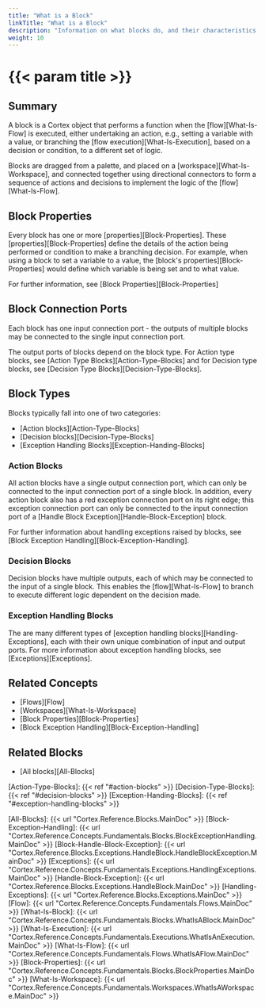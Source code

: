 ```yaml
---
title: "What is a Block"
linkTitle: "What is a Block"
description: "Information on what blocks do, and their characteristics."
weight: 10
---
```


# {{< param title >}}

## Summary

A block is a Cortex object that performs a function when the [flow][What-Is-Flow] is executed, either undertaking an action, e.g., setting a variable with a value, or branching the [flow execution][What-Is-Execution], based on a decision or condition, to a different set of logic.

Blocks are dragged from a palette, and placed on a [workspace][What-Is-Workspace], and connected together using directional connectors to form a sequence of actions and decisions to implement the logic of the [flow][What-Is-Flow].

## Block Properties

Every block has one or more [properties][Block-Properties]. These [properties][Block-Properties] define the details of the action being performed or condition to make a branching decision. For example, when using a block to set a variable to a value, the [block's properties][Block-Properties] would define which variable is being set and to what value.

For further information, see [Block Properties][Block-Properties]

## Block Connection Ports

Each block has one input connection port - the outputs of multiple blocks may be connected to the single input connection port.

The output ports of blocks depend on the block type. For Action type blocks, see [Action Type Blocks][Action-Type-Blocks] and for Decision type blocks, see [Decision Type Blocks][Decision-Type-Blocks].

## Block Types

Blocks typically fall into one of two categories:

- [Action blocks][Action-Type-Blocks]
- [Decision blocks][Decision-Type-Blocks]
- [Exception Handling Blocks][Exception-Handing-Blocks]

### Action Blocks

All action blocks have a single output connection port, which can only be connected to the input connection port of a single block. In addition, every action block also has a red exception connection port on its right edge; this exception connection port can only be connected to the input connection port of a [Handle Block Exception][Handle-Block-Exception] block.

For further information about handling exceptions raised by blocks, see [Block Exception Handling][Block-Exception-Handling].

### Decision Blocks

Decision blocks have multiple outputs, each of which may be connected to the input of a single block. This enables the [flow][What-Is-Flow] to branch to execute different logic dependent on the decision made.

### Exception Handling Blocks

The are many different types of [exception handling blocks][Handling-Exceptions], each with their own unique combination of input and output ports. For more information about exception handling blocks, see [Exceptions][Exceptions].

## Related Concepts

- [Flows][Flow]
- [Workspaces][What-Is-Workspace]
- [Block Properties][Block-Properties]
- [Block Exception Handling][Block-Exception-Handling]

## Related Blocks

- [All blocks][All-Blocks]

[Action-Type-Blocks]: {{< ref "#action-blocks" >}}
[Decision-Type-Blocks]: {{< ref "#decision-blocks" >}}
[Exception-Handing-Blocks]: {{< ref "#exception-handling-blocks" >}}

[All-Blocks]: {{< url "Cortex.Reference.Blocks.MainDoc" >}}
[Block-Exception-Handling]: {{< url "Cortex.Reference.Concepts.Fundamentals.Blocks.BlockExceptionHandling.MainDoc" >}}
[Block-Handle-Block-Exception]: {{< url "Cortex.Reference.Blocks.Exceptions.HandleBlock.HandleBlockException.MainDoc" >}}
[Exceptions]: {{< url "Cortex.Reference.Concepts.Fundamentals.Exceptions.HandlingExceptions.MainDoc" >}}
[Handle-Block-Exception]: {{< url "Cortex.Reference.Blocks.Exceptions.HandleBlock.MainDoc" >}}
[Handling-Exceptions]: {{< url "Cortex.Reference.Blocks.Exceptions.MainDoc" >}}
[Flow]: {{< url "Cortex.Reference.Concepts.Fundamentals.Flows.MainDoc" >}}
[What-Is-Block]: {{< url "Cortex.Reference.Concepts.Fundamentals.Blocks.WhatIsABlock.MainDoc" >}}
[What-Is-Execution]: {{< url "Cortex.Reference.Concepts.Fundamentals.Executions.WhatIsAnExecution.MainDoc" >}}
[What-Is-Flow]: {{< url "Cortex.Reference.Concepts.Fundamentals.Flows.WhatIsAFlow.MainDoc" >}}
[Block-Properties]: {{< url "Cortex.Reference.Concepts.Fundamentals.Blocks.BlockProperties.MainDoc" >}}
[What-Is-Workspace]: {{< url "Cortex.Reference.Concepts.Fundamentals.Workspaces.WhatIsAWorkspace.MainDoc" >}}
